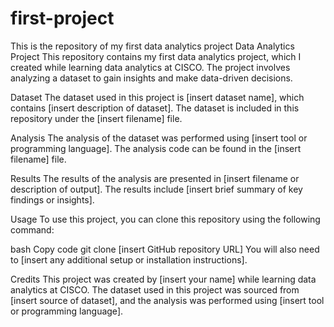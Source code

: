 # first-project
This is the repository of my first data analytics project
Data Analytics Project
This repository contains my first data analytics project, which I created while learning data analytics at CISCO. The project involves analyzing a dataset to gain insights and make data-driven decisions.

Dataset
The dataset used in this project is [insert dataset name], which contains [insert description of dataset]. The dataset is included in this repository under the [insert filename] file.

Analysis
The analysis of the dataset was performed using [insert tool or programming language]. The analysis code can be found in the [insert filename] file.

Results
The results of the analysis are presented in [insert filename or description of output]. The results include [insert brief summary of key findings or insights].

Usage
To use this project, you can clone this repository using the following command:

bash
Copy code
git clone [insert GitHub repository URL]
You will also need to [insert any additional setup or installation instructions].

Credits
This project was created by [insert your name] while learning data analytics at CISCO. The dataset used in this project was sourced from [insert source of dataset], and the analysis was performed using [insert tool or programming language].
